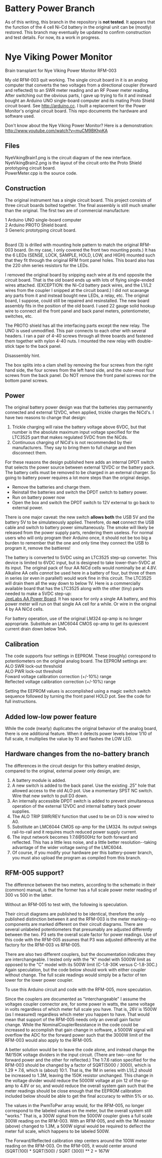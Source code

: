 # Battery Power Branch
As of this writing, this branch in the repository is <b>not tested</b>.
It appears that the function of the 4 cell Ni-Cd battery in the original unit
can be (mostly) restored. This branch may eventually be updated to confirm
construction and test details. For now, its a work in progress.

# Nye Viking Power Monitor
Brain transplant for Nye Viking Power Monitor RFM-003

My old RFM-003 quit working. The single circuit board in it is an analog computer that converts 
the two voltages from a directional coupler (forward and reflected) to an SWR meter reading and 
an RF Power meter reading. After switching out the obvious parts, I gave up trying to fix it and
instead bought an Arduino UNO single-board computer and its mating Proto Shield circuit board.
See http://arduino.cc. I built a replacement for the Power Monitor's original circuit board. 
This repo documents the hardware and software used.

Don't know about the Nye Viking Power Monitor? Here is a demonstration: 
<br/>http://www.youtube.com/watch?v=muCM9BKhpKA

<h2>Files</h2>
NyeVikingBrain1.png is the circuit diagram of the new interface.
<br/>NyeVikingBrain2.png is the layout of the circuit onto the Proto Shield prototyping circuit board.
<br/>PowerMeter.cpp is the source code.

<h2>Construction</h2>
The original instrument has a single circuit board. This project consists of three circuit boards
bolted together. The final assembly is still much smaller than the original. 
The first two are of commercial manufacture:

1 Arduino UNO single-board computer<br/>
2 Arduino PROTO Shield board.<br/>
3 Generic prototyping circuit board.<br/>
<br/>
<p>Board (3) is drilled with mounting hole pattern to match the original RFM-003 board. (In my case,
I only covered the front two mounting posts.) It has the 6 LEDs (SENSE, LOCK, SAMPLE, HOLD, LOW, 
and HIGH) mounted such that they fit through the original RFM front panel holes. This board also has the 220 ohm 
series resistors for the LEDs.</p>
<p>I removed the original board by snipping each wire at its end opposite the circuit board. That is
the old board ends up with lots of flying single-ended wires attached. (EXCEPTION: the Ni-Cd battery 
pack wires, and the L1/L2 wires from the coupler I snipped at the circuit board.) 
I did not scavange any parts from
it and instead bought new LEDs, a relay, etc. The original board, I suppose, could still be repaired and
resinstalled. The new board assembly fits in the position of the old board. I used 22 gauge solid 
hookup wire to connect all the front panel and back panel meters, potentiometer, switches, etc. </p>
<p>
The PROTO shield has all the interfacing parts except the new relay. The UNO is used unmodified. 
This pair connects to each
other with several headers. I ran a pair of 4-40 screws through all three boards and fastened them 
together with nylon 4-40 nuts. I mounted the new relay with double-stick tape to the back panel.
</p>
<p>Disassembly hint.</p><p>The box splits into a clam shell by removing the four screws from the right hand side,
the four screws from the left hand side, and the outer-most four screws from the back panel. Do NOT remove the
front panel screws nor the bottom panel screws.</p>
<h2>Power</h2>
The original battery power design was that the batteries stay permanently connected
and external 12VDC, when applied, trickle charges the NiCd's. I have two reasons to
change that design:
<ol>
<li>Trickle charging will raise the battery voltage above 6VDC, but that number is
the absolute maximum input voltage specified for the LTC3525 part that makes
regulated 5VDC from the NiCds.
<li>Continuous charging of NiCd's is not recommended by their manufacturers. They
say to bring them to full charge and then disconnect them.
</ol>
For these reasons the design published here adds an internal DPDT switch that
selects the power source between external 12VDC or the battery pack. The battery
cells must be removed to be charged in an external charger. So going to 
battery power requires a lot more steps than the original design.
<ul><li>Remove the batteries and charge them.
<li>Reinstall the batteries and switch the DPDT switch to battery power.
<li>Run on battery power now
<li>Open the box and switch the DPDT switch to 12V external to go back
to external power.
</ul>
<p>There is one
major caveat: the new switch <b>allows both</b> the USB 5V and the battery 5V
to be simulateously applied. Therefore, do <b>not</b> connect the USB cable and
switch to battery power simultaneously. The smoke will likely be released from
the power supply parts, rendering them useless. For normal users who will 
only program their Arduino once, it should not be too big a burden to remember
that the one and only time they connect the USB to program it, remove the
battieres!</p>
<p>The battery is converted to 5VDC using an LTC3525 step-up converter. This 
device is limited to 6VDC input, but is designed to take lower-than-5VDC
at its input. The original pack of four AA NiCd cells would nominally be at
4.8V. Alkaline AA cells <i>cannot</i> be used here in a battery of four, but three of
them in series (or even in parallel!) would work fine in this circuit. 
The LTC3525 will drain them all the
way down to below 1V. Here is a commercially available board that has
the LTC3525 along with the other (tiny) parts needed to make
a 5VDC step-up: 
<br><a href='http://moderndevice.com/product/jeelabs-aa-power-board/'>JeeLabs AA Power Board</a>.
It has space for only a single AA battery, and this power meter will run on that
single AA cell for a while. Or wire in the original 4 by AA NiCd cells.</p>
<p>For battery operation, use of the original LM324 op-amp is no longer 
appropriate. Substitute an LMC6044 CMOS op-amp to get its quiescent 
current drain down below 1mA.</p>
 <h2>Calibration</h2>
 <p>The code supports four settings in EEPROM. These (roughly) correspond to 
 potentiometers on the original analog board. The EEPROM settings are:
 <br/>ALO SWR lock-out threshold
 <br/>ALO PWR lock-out threshold
 <br/>Foward voltage calibration correction (+/-10%) range
 <br/>Reflected voltage calibration correction (+/-10%) range
 </p><p>
 Setting the EEPROM values is accomplished using a magic switch switch sequence 
 followed by turning the front panel HOLD pot. See the code for full instructions.
 </p>
 
 <h2>Added low-low power feature</h2>
 While the code (nearly) duplicates the original behavior of the analog board, there is
 one additional feature. When it detects power levels below 1/10 of full scale, it 
 multiplies the value by 10 and flashes the LOW LED.
 
 <h2>Hardware changes from the no-battery branch</h2>
 The differences in the circuit design for this battery enabled design,
 compared to the original, external power only design, are:
 <ol>
 <li> A battery module is added. 
  <li>A new switch is added to the back panel. Use the existing .25" hole that
 allowed access to the old ALO pot. Use a momentary SPST NC switch. 
 Wire that new switch to pull D3 down.
 <li>An internally accessible DPDT switch is added to prevent simultaneous
 operation of the external 12VDC and internal battery back power supplies.
 <li>The ALO TRIP SWR/REV function that used to be on D3 is now wired to A0.
 <li>Substitute an LMC6044 CMOS op-amp for the LM324. Its output swings rail-to-rail and 
 it requires much reduced power supply current.
 <li>The input network becomes 1:7.6@500Hz for both forward and reflected. 
 This has a little less noise, and a little better resolution--taking advantage
 of the wider voltage swing of the LMC6044.
 <li>Of course, if you modify your hardware per this battery-power branch, you must also
 upload the program as compiled from this branch.
 </ol>
 
<h2>RFM-005 support? </h2>
 The difference between the two meters, according to the schematic in their (common) manual,
 is that the former has a full scale power meter reading of 300 vs 500 in the latter.
 
 Without an RFM-005 to test with, the following is speculation.
 
 Their circuit diagrams are published to be identical, therefore the only published
 distinction between it and the RFM-003 is the meter marking--no components are
 marked different on their circuit diagrams. There are several unlabeled potentiometers
 that presumably are adjusted differently between the two. P3 sets the overall scale
 factor for power readings. Use of this code with the RFM-005 assumes that P3
 was adjusted differently at the factory for the RFM-003 vs RFM-005.
 
 There are also two different couplers, but the documentation indicates they are
 interchangeable. I tested only with the "K" model with 5000W limit  as opposed to
 the "C" model with its 500W limit (C-1.8-30K versus C-1.8-30C.) Again speculation,
 but the code below should work with either coupler without change. The full
 scale readings would simply be a factor of ten lower for the lower power coupler.
 
 To use this Arduino circuit and code with the RFM-005, more speculation.
 
 Since the couplers are documented as "interchangeable" I assume the voltages
 coupler connector are, for some power in watts, the same voltage in volts
 regardless of which meter full scale you have. That is, 26V is 1500W (as I measured)
 regardless which meter you happen to have. That would mean that support of the
 RFM-005 needs only an overall gain factor change. While the NominalCouplerResistance
 in the code could be increased to accomplish that gain change in software, a 5000W
 signal will overflow the ADC for the forward power such that the 3000W limit
 of the RFM-003 would also apply to the RFM-005.
 
 A better solution would be to leave the code alone, and instead change the
 1M/150K voltage dividers in the input circuit. (There are two--one for forward power
 and the other for reflected.) The 1:7.6 ration specified for the RFM-003 should be changed
 by a factor of  SQRT(5000 / 3000), which is 1.29 * 7.6, which is (about) 10:1. That is,
 the 1M in series with L1/L2 should be increased to 1.3M, leaving the 150K resistor
 unchanged. This change in the voltage divider would reduce the 5000W voltage at pin 12
 of the op-amp to 4.8V or so, and would reduce the overall system gain such that the meter
 readings should be close enough that the EEPROM calibration included below should
 be able to get the final accuracy to within 5% or so.
 
 The values in the PwmToPwr array would, for the RFM-005, no longer correspond
 to the labeled values on the meter, but the overall system still "works." That is,
 a 300W signal from the 5000W coupler gives a full scale 300W reading on the RFM-003.
 With an RFM-005, and with the 1M resistor (above) changed to 1.3M, a 500W signal
 would be required to deflect the meter full scale, which happens to be labeled 500W.
 
 The Forward/Reflected calibration step centers around the 100W meter reading on the RFM-003.
 On the RFM-005, it would center around
 <br/>(SQRT(100) * SQRT(500) / SQRT (300)) ** 2 = 167W
  
